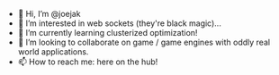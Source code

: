 - 👋 Hi, I’m @joejak
- 👀 I’m interested in web sockets (they're black magic)...
- 🌱 I’m currently learning clusterized optimization!
- 💞️ I’m looking to collaborate on game / game engines with oddly real world applications.
- 📫 How to reach me: here on the hub!

<!---
joejak/joejak is a ✨ special ✨ repository because its `README.md` (this file) appears on your GitHub profile.
You can click the Preview link to take a look at your changes.
--->
